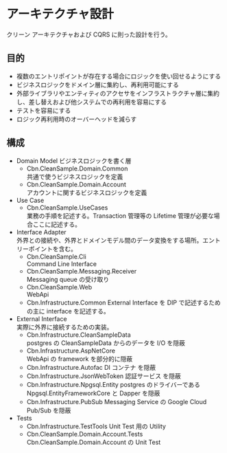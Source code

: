 # アーキテクチャ設計

クリーン アーキテクチャおよび CQRS に則った設計を行う。

## 目的

- 複数のエントリポイントが存在する場合にロジックを使い回せるようにする
- ビジネスロジックをドメイン層に集約し、再利用可能にする
- 外部ライブラリやエンティティのアクセサをインフラストラクチャ層に集約し、差し替えおよび他システムでの再利用を容易にする
- テストを容易にする
- ロジック再利用時のオーバーヘッドを減らす

## 構成

- Domain Model
  ビジネスロジックを書く層
  - Cbn.CleanSample.Domain.Common  
    共通で使うビジネスロジックを定義
  - Cbn.CleanSample.Domain.Account  
    アカウントに関するビジネスロジックを定義
- Use Case
  - Cbn.CleanSample.UseCases  
    業務の手順を記述する。Transaction 管理等の Lifetime 管理が必要な場合ここに記述する。
- Interface Adapter  
  外界との接続や、外界とドメインモデル間のデータ変換をする場所。エントリーポイントを含む。
  - Cbn.CleanSample.Cli  
    Command Line Interface
  - Cbn.CleanSample.Messaging.Receiver  
    Messaging queue の受け取り
  - Cbn.CleanSample.Web  
    WebApi
  - Cbn.Infrastructure.Common
    External Interface を DIP で記述するための主に interface を記述する。
- External Interface  
   実際に外界に接続するための実装。
  - Cbn.Infrastructure.CleanSampleData  
    postgres の CleanSampleData からのデータを I/O を隠蔽
  - Cbn.Infrastructure.AspNetCore  
    WebApi の framework を部分的に隠蔽
  - Cbn.Infrastructure.Autofac
    DI コンテナ を隠蔽
  - Cbn.Infrastructure.JsonWebToken
    認証サービス を隠蔽
  - Cbn.Infrastructure.Npgsql.Entity
    postgres のドライバーである Npgsql.EntityFrameworkCore と Dapper を隠蔽
  - Cbn.Infrastructure.PubSub
    Messaging Service の Google Cloud Pub/Sub を隠蔽
- Tests
  - Cbn.Infrastructure.TestTools
    Unit Test 用の Utility
  - Cbn.CleanSample.Domain.Account.Tests
    Cbn.CleanSample.Domain.Account の Unit Test
